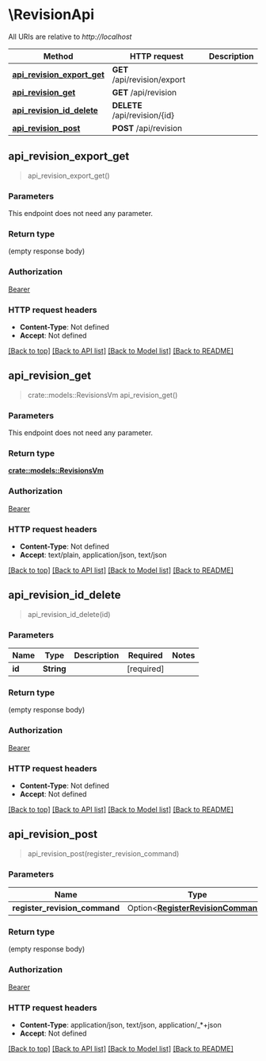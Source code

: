 # \RevisionApi

All URIs are relative to *http://localhost*

Method | HTTP request | Description
------------- | ------------- | -------------
[**api_revision_export_get**](RevisionApi.md#api_revision_export_get) | **GET** /api/revision/export | 
[**api_revision_get**](RevisionApi.md#api_revision_get) | **GET** /api/revision | 
[**api_revision_id_delete**](RevisionApi.md#api_revision_id_delete) | **DELETE** /api/revision/{id} | 
[**api_revision_post**](RevisionApi.md#api_revision_post) | **POST** /api/revision | 



## api_revision_export_get

> api_revision_export_get()


### Parameters

This endpoint does not need any parameter.

### Return type

 (empty response body)

### Authorization

[Bearer](../README.md#Bearer)

### HTTP request headers

- **Content-Type**: Not defined
- **Accept**: Not defined

[[Back to top]](#) [[Back to API list]](../README.md#documentation-for-api-endpoints) [[Back to Model list]](../README.md#documentation-for-models) [[Back to README]](../README.md)


## api_revision_get

> crate::models::RevisionsVm api_revision_get()


### Parameters

This endpoint does not need any parameter.

### Return type

[**crate::models::RevisionsVm**](RevisionsVm.md)

### Authorization

[Bearer](../README.md#Bearer)

### HTTP request headers

- **Content-Type**: Not defined
- **Accept**: text/plain, application/json, text/json

[[Back to top]](#) [[Back to API list]](../README.md#documentation-for-api-endpoints) [[Back to Model list]](../README.md#documentation-for-models) [[Back to README]](../README.md)


## api_revision_id_delete

> api_revision_id_delete(id)


### Parameters


Name | Type | Description  | Required | Notes
------------- | ------------- | ------------- | ------------- | -------------
**id** | **String** |  | [required] |

### Return type

 (empty response body)

### Authorization

[Bearer](../README.md#Bearer)

### HTTP request headers

- **Content-Type**: Not defined
- **Accept**: Not defined

[[Back to top]](#) [[Back to API list]](../README.md#documentation-for-api-endpoints) [[Back to Model list]](../README.md#documentation-for-models) [[Back to README]](../README.md)


## api_revision_post

> api_revision_post(register_revision_command)


### Parameters


Name | Type | Description  | Required | Notes
------------- | ------------- | ------------- | ------------- | -------------
**register_revision_command** | Option<[**RegisterRevisionCommand**](RegisterRevisionCommand.md)> |  |  |

### Return type

 (empty response body)

### Authorization

[Bearer](../README.md#Bearer)

### HTTP request headers

- **Content-Type**: application/json, text/json, application/_*+json
- **Accept**: Not defined

[[Back to top]](#) [[Back to API list]](../README.md#documentation-for-api-endpoints) [[Back to Model list]](../README.md#documentation-for-models) [[Back to README]](../README.md)

